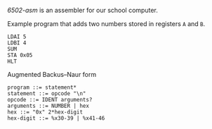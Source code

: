 _6502-asm_ is an assembler for our school computer.

Example program that adds two numbers stored in registers `A` and `B`.
```
LDAI 5
LDBI 4
SUM
STA 0x05
HLT
```

Augmented Backus–Naur form
```
program ::= statement*
statement ::= opcode "\n"
opcode ::= IDENT arguments?
arguments ::= NUMBER | hex
hex ::= "0x" 2*hex-digit
hex-digit ::= %x30-39 | %x41-46
```
